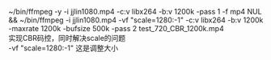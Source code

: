 ~/bin/ffmpeg -y -i jjlin1080.mp4 -c:v libx264 -b:v 1200k -pass 1 -f mp4 NUL && ~/bin/ffmpeg -i jjlin1080.mp4 -vf "scale=1280:-1" -c:v libx264 -b:v 1200k -maxrate 1200k -bufsize 500k -pass 2 test_720_CBR_1200k.mp4  
实现CBR码控，同时解决scale的问题  
-vf "scale=1280:-1"  这是调整大小  



